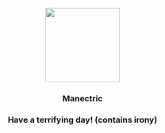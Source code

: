 <p align="center">
    <img src="https://raw.githubusercontent.com/PokeAPI/sprites/master/sprites/pokemon/310.png" width="150" height="150">
</p>
<h3 align="center"> <b>Manectric</b></h3>
<h3 align="center">Have a terrifying day! (contains irony)</h3>
